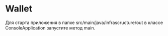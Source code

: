 # Wallet
Для старта приложения в папке src/main/java/infrascructure/out в классе ConsoleApplication запустите метод main.
